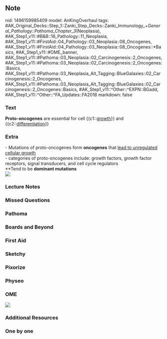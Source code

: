 ## Note
nid: 1496159985409
model: AnKingOverhaul
tags: #AK_Original_Decks::Step_1::Zanki_Step_Decks::Zanki_Immunology_+_General_Pathology::Pathoma_Chapter_3_(Neoplasia), #AK_Step1_v11::#B&B::16_Pathology::11_Neoplasia, #AK_Step1_v11::#FirstAid::04_Pathology::03_Neoplasia::08_Oncogenes, #AK_Step1_v11::#FirstAid::04_Pathology::03_Neoplasia::08_Oncogenes::*Basics, #AK_Step1_v11::#OME_banner, #AK_Step1_v11::#Pathoma::03_Neoplasia::02_Carcinogenesis::2_Oncogenes, #AK_Step1_v11::#Pathoma::03_Neoplasia::02_Carcinogenesis::2_Oncogenes::Basics, #AK_Step1_v11::#Pathoma::03_Neoplasia_Alt_Tagging::BlueGalaxies::02_Carcinogenesis::2_Oncogenes, #AK_Step1_v11::#Pathoma::03_Neoplasia_Alt_Tagging::BlueGalaxies::02_Carcinogenesis::2_Oncogenes::Basics, #AK_Step1_v11::^Other::^EXPN::BGadd, #AK_Step1_v11::^Other::^FA_Updates::FA2018
markdown: false

### Text
<b>Proto-oncogenes</b> are essential for cell {{c1::<u>growth</u>}}
and {{c2::<u>differentiation</u>}}

### Extra
<div>
  - Mutations of proto-oncogenes form <b>oncogenes</b> that <u>lead
  to unregulated cellular growth</u>
</div>
<div>
  - categories of proto-oncogenes include: growth factors, growth
  factor receptors, signal transducers, and cell cycle regulators
</div>
<div>
  **Tend to be <b>dominant mutations</b>
</div>
<div><img src="paste-126856154054657.jpg"></div>

### Lecture Notes


### Missed Questions


### Pathoma


### Boards and Beyond


### First Aid


### Sketchy


### Pixorize


### Physeo


### OME
<div class="ome-widget">
  <a href="https://onlinemeded.org?ref=anki"><img src=
  "_OME_AnkiFlashcards_General_4.png"></a>
</div>

### Additional Resources


### One by one

